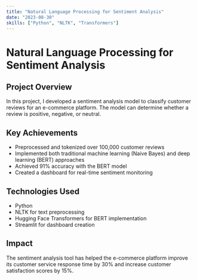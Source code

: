```yaml
---
title: "Natural Language Processing for Sentiment Analysis"
date: "2023-08-30"
skills: ["Python", "NLTK", "Transformers"]
---
```


# Natural Language Processing for Sentiment Analysis

## Project Overview

In this project, I developed a sentiment analysis model to classify customer reviews for an e-commerce platform. The model can determine whether a review is positive, negative, or neutral.

## Key Achievements

- Preprocessed and tokenized over 100,000 customer reviews
- Implemented both traditional machine learning (Naive Bayes) and deep learning (BERT) approaches
- Achieved 91% accuracy with the BERT model
- Created a dashboard for real-time sentiment monitoring

## Technologies Used

- Python
- NLTK for text preprocessing
- Hugging Face Transformers for BERT implementation
- Streamlit for dashboard creation

## Impact

The sentiment analysis tool has helped the e-commerce platform improve its customer service response time by 30% and increase customer satisfaction scores by 15%.
